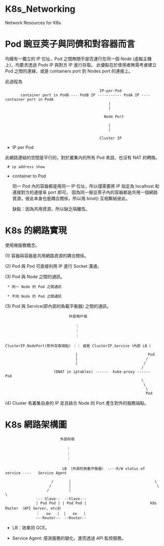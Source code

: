 # K8s_Networking
Network Resources for K8s

# Pod 豌豆莢子與同儕和對容器而言

均擁有一獨立的 IP 位址，Pod 之間無關乎是否運行在同一個 Node (虛擬主機上)，均要求透過 Pods IP 與對方 IP 進行存取。
此優點在於使用者無需考慮建立 Pod 之間的連線，或是 containers port 到 Nodes port 的連接上。

此過程為 



                                               IP-per-Pod
           container port in PodB --- PodB IP ----------- PodA IP ---- container port in PodA
                                                   |
                                                   |
                                                   
                                                 Node Port
                                                 
                                                   |
                                                   |
                                                  
                                               Cluster IP
                                                   
                                                   
* IP per Pod 

 此網路連結的空間是平行的，對於叢集內的所有 Pod 來說，也沒有 NAT 的轉換。
 
     # ip address show
 
* container to Pod

  同一 Pod 內的容器都是用同一 IP 位址，所以僅需要將 IP 指定為 localhost 和連接對方的連接阜 port 即可。
  因為同一豌豆莢子內的容器都是共用一個網路資源，彼此本身也是耦合關係，所以用 bind() 互相繫結彼此。
  
  缺點：因為共用資源，所以缺乏隔離性。
  
 
 # K8s 的網路實現
 
 使用微服務概念。
 
 (1) 容器與容器是共用網路資源的耦合關係。
 
 (2) Pod 與 Pod 可直接利用 IP 進行 Socket 溝通。
 
 (3) Pod 與 Node 之間的通訊。
 
     * 同一 Node 的 Pod 之間通訊
     
     * 不同 Node 的 Pod 之間通訊
 
 (3) Pod 與 Service(即內部的負載平衡器) 之間的通訊。
 
 
                                 外部用戶端
                            
                                    ｜
                                    ｜
                                    ｜
                               
    ClusterIP.NodePort(對外存取端點) ｜｜ 或是 ClusterIP.Service（內部 LB ）
                                                       
                                    |                                Pod
                                    |                               /
                                    |                              /
                                                                  /
                          (DNAT in iptables) ------  Kube-proxy ------  Pod
                                                                  \
                                                                   \
                                                                    \
                                                                    Pod
                                                               
 (4) Cluster 有叢集自身的 IP 並且結合 Node 的 Port 產生對外的服務端點。
 
 # K8s 網路架構圖
 
 

                             外部存取

                                ｜
                                ｜
                                ｜

                              LB （外部的負載平衡器） ----R/W status of service ----   Service Agent

                         /       |                                      \
                        /        |                                       \
                       /         |                                        \
                  --- Slave--  --Slave---                                       
                  | Pod Pod | | Pod Pod |                             K8s Master （API Server, etcd）
                  ｜   sw   |  |   sw   |
                  ---Router--  --Router-- 


  * LB：效果同 GCE。
  
  * Service Agent: 感測服務的變化，進而透過 API 監控服務。


